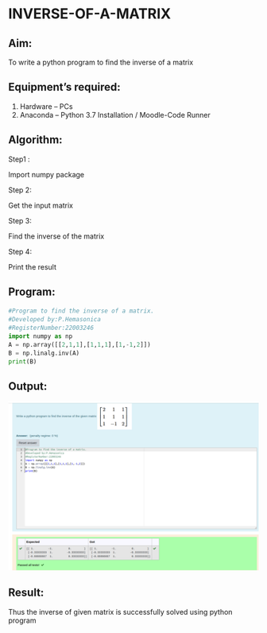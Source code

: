 # INVERSE-OF-A-MATRIX

## Aim:

To write a python program to find the inverse of a matrix

## Equipment’s required:

1. 	Hardware – PCs
2. 	Anaconda – Python 3.7 Installation / Moodle-Code Runner

## Algorithm:

 Step1 : 
 
 Import numpy package
 
 Step 2:
 
 Get the input matrix
 
 Step 3:
 
 Find the inverse of the matrix
 
 Step 4:
 
 Print the result
 

## Program:

```python
#Program to find the inverse of a matrix.
#Developed by:P.Hemasonica
#RegisterNumber:22003246
import numpy as np
A = np.array([[2,1,1],[1,1,1],[1,-1,2]])
B = np.linalg.inv(A)
print(B)
```

## Output:
![](./inverse%20of%20matric.png)
## Result:
Thus the inverse of given matrix is successfully solved using python program

